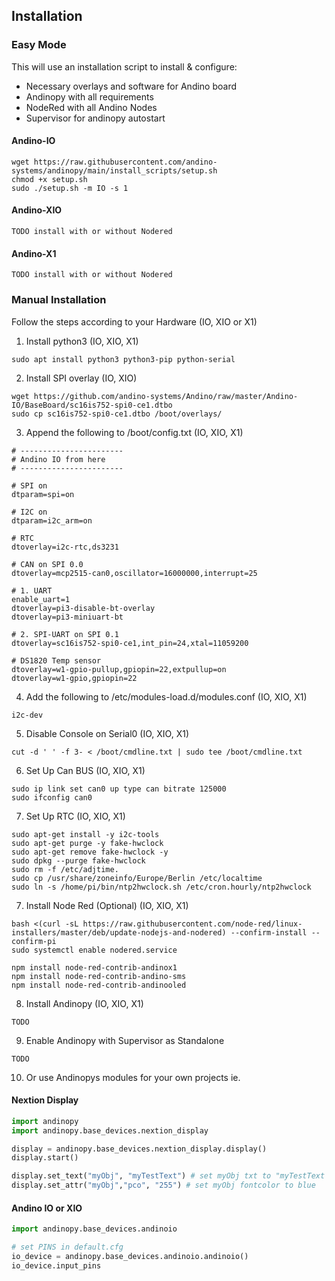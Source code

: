 ## Installation

### Easy Mode
This will use an installation script to install & configure:
  - Necessary overlays and software for Andino board
  - Andinopy with all requirements
  - NodeRed with all Andino Nodes
  - Supervisor for andinopy autostart
  
#### Andino-IO
```shell
wget https://raw.githubusercontent.com/andino-systems/andinopy/main/install_scripts/setup.sh
chmod +x setup.sh
sudo ./setup.sh -m IO -s 1
```
#### Andino-XIO
```shell
TODO install with or without Nodered
```
#### Andino-X1
```shell
TODO install with or without Nodered
```

### Manual Installation
Follow the steps according to your Hardware (IO, XIO or X1)

1. Install python3 (IO, XIO, X1)
```shell
sudo apt install python3 python3-pip python-serial
```

2. Install SPI overlay (IO, XIO)
```shell
wget https://github.com/andino-systems/Andino/raw/master/Andino-IO/BaseBoard/sc16is752-spi0-ce1.dtbo
sudo cp sc16is752-spi0-ce1.dtbo /boot/overlays/
```

3. Append the following to /boot/config.txt (IO, XIO, X1)
```shell
# -----------------------
# Andino IO from here
# -----------------------

# SPI on
dtparam=spi=on

# I2C on
dtparam=i2c_arm=on

# RTC
dtoverlay=i2c-rtc,ds3231

# CAN on SPI 0.0
dtoverlay=mcp2515-can0,oscillator=16000000,interrupt=25

# 1. UART
enable_uart=1
dtoverlay=pi3-disable-bt-overlay
dtoverlay=pi3-miniuart-bt

# 2. SPI-UART on SPI 0.1
dtoverlay=sc16is752-spi0-ce1,int_pin=24,xtal=11059200

# DS1820 Temp sensor
dtoverlay=w1-gpio-pullup,gpiopin=22,extpullup=on
dtoverlay=w1-gpio,gpiopin=22
```
4. Add the following to /etc/modules-load.d/modules.conf (IO, XIO, X1)
```shell
i2c-dev
```
5. Disable Console on Serial0 (IO, XIO, X1)
```shell
cut -d ' ' -f 3- < /boot/cmdline.txt | sudo tee /boot/cmdline.txt
```

6. Set Up Can BUS (IO, XIO, X1)
```shell
sudo ip link set can0 up type can bitrate 125000
sudo ifconfig can0
```

7. Set Up RTC (IO, XIO, X1)
```shell
sudo apt-get install -y i2c-tools
sudo apt-get purge -y fake-hwclock
sudo apt-get remove fake-hwclock -y 
sudo dpkg --purge fake-hwclock 
sudo rm -f /etc/adjtime.
sudo cp /usr/share/zoneinfo/Europe/Berlin /etc/localtime
sudo ln -s /home/pi/bin/ntp2hwclock.sh /etc/cron.hourly/ntp2hwclock
```

7. Install Node Red (Optional) (IO, XIO, X1)
```shell
bash <(curl -sL https://raw.githubusercontent.com/node-red/linux-installers/master/deb/update-nodejs-and-nodered) --confirm-install --confirm-pi
sudo systemctl enable nodered.service

npm install node-red-contrib-andinox1
npm install node-red-contrib-andino-sms
npm install node-red-contrib-andinooled
```

8. Install Andinopy (IO, XIO, X1)
```shell
TODO
```

9. Enable Andinopy with Supervisor as Standalone
```shell
TODO
```

10. Or use Andinopys modules for your own projects ie.

#### Nextion Display
```python
import andinopy
import andinopy.base_devices.nextion_display

display = andinopy.base_devices.nextion_display.display()
display.start()

display.set_text("myObj", "myTestText") # set myObj txt to "myTestText
display.set_attr("myObj","pco", "255") # set myObj fontcolor to blue
```

#### Andino IO or XIO
```python
import andinopy.base_devices.andinoio

# set PINS in default.cfg
io_device = andinopy.base_devices.andinoio.andinoio()
io_device.input_pins
```